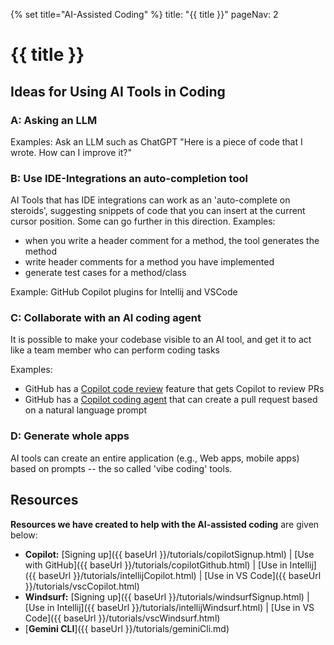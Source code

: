 {% set title="AI-Assisted Coding" %}
<frontmatter>
  title: "{{ title }}"
  pageNav: 2
</frontmatter>

<include src="../common/common-fragments.md#wip-warning" />

# {{ title }}

## Ideas for Using AI Tools in Coding

### A: Asking an LLM

Examples: Ask an LLM such as ChatGPT "Here is a piece of code that I wrote. How can I improve it?"


### B: Use IDE-Integrations an auto-completion tool

AI Tools that has IDE integrations can work as an 'auto-complete on steroids', suggesting snippets of code that you can insert at the current cursor position. Some can go further in this direction. Examples:
  * when you write a header comment for a method, the tool generates the method
  * write header comments for a method you have implemented
  * generate test cases for a method/class

Example: GitHub Copilot plugins for Intellij and VSCode


### C: Collaborate with an AI coding agent

It is possible to make your codebase visible to an AI tool, and get it to act like a team member who can perform coding tasks

Examples:

* GitHub has a [Copilot code review](https://docs.github.com/en/copilot/how-tos/use-copilot-agents/request-a-code-review/use-code-review) feature that gets Copilot to review PRs
* GitHub has a [Copilot coding agent](https://docs.github.com/en/copilot/concepts/coding-agent/coding-agent) that can create a pull request based on a natural language prompt


### D: Generate whole apps

AI tools can create an entire application (e.g., Web apps, mobile apps) based on prompts -- the so called 'vibe coding' tools.


## Resources

**Resources we have created to help with the AI-assisted coding** are given below:
<div id="ai-assisted-coding-sub-topics">

* **Copilot:** [Signing up]({{ baseUrl }}/tutorials/copilotSignup.html) | [Use with GitHub]({{ baseUrl }}/tutorials/copilotGithub.html) | [Use in Intellij]({{ baseUrl }}/tutorials/intellijCopilot.html) | [Use in VS Code]({{ baseUrl }}/tutorials/vscCopilot.html)
* **Windsurf:** [Signing up]({{ baseUrl }}/tutorials/windsurfSignup.html) | [Use in Intellij]({{ baseUrl }}/tutorials/intellijWindsurf.html) | [Use in VS Code]({{ baseUrl }}/tutorials/vscWindsurf.html)
* [**Gemini CLI**]({{ baseUrl }}/tutorials/geminiCli.md)

</div>
